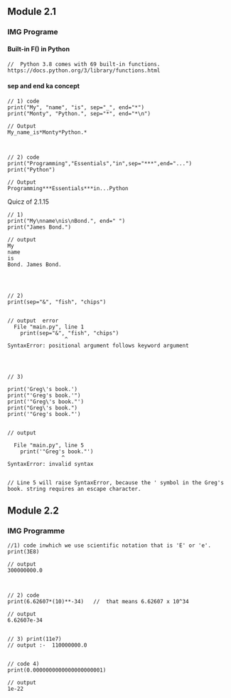 ## Module 2.1


### IMG Programe
#### Built-in F() in Python
``
//  Python 3.8 comes with 69 built-in functions.
https://docs.python.org/3/library/functions.html
``


#### sep and end ka concept
```
// 1) code
print("My", "name", "is", sep="_", end="*")
print("Monty", "Python.", sep="*", end="*\n")

// Output
My_name_is*Monty*Python.*



// 2) code
print("Programming","Essentials","in",sep="***",end="...")
print("Python")

// Output
Programming***Essentials***in...Python
```



Quicz of 2.1.15 
```
// 1)
print("My\nname\nis\nBond.", end=" ")
print("James Bond.")

// output
My
name
is
Bond. James Bond.




// 2)
print(sep="&", "fish", "chips")


// output  error
  File "main.py", line 1
    print(sep="&", "fish", "chips")
                  ^
SyntaxError: positional argument follows keyword argument




// 3)

print('Greg\'s book.')
print("'Greg's book.'")
print('"Greg\'s book."')
print("Greg\'s book.")
print('"Greg's book."')


// output

  File "main.py", line 5
    print('"Greg's book."')
                 ^
SyntaxError: invalid syntax


// Line 5 will raise SyntaxError, because the ' symbol in the Greg's book. string requires an escape character.
```




## Module 2.2

### IMG Programme
```
//1) code inwhich we use scientific notation that is 'E' or 'e'. 
print(3E8)

// output
300000000.0



// 2) code 
print(6.62607*(10)**-34)   //  that means 6.62607 x 10^34

// output
6.62607e-34


// 3) print(11e7)
// output :-  110000000.0


// code 4) 
print(0.0000000000000000000001)

// output
1e-22
```





